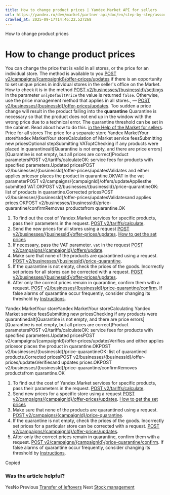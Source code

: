 ```yaml
---
title: How to change product prices | Yandex.Market API for sellers
url: https://yandex.ru/dev/market/partner-api/doc/en/step-by-step/assortment-change-prices
crawled_at: 2025-09-17T14:46:22.527268
---
```


How to change product prices
# How to change product prices
You can change the price that is valid in all stores, or the price for an individual store.
The method is available to you [POST v2/campaigns/{campaignId}/offer-prices/updates](https://yandex.ru/dev/market/partner-api/doc/en/step-by-step/en/reference/assortment/updatePrices) if there is an opportunity to set unique prices in individual stores in the seller's office on the Market. How to check it is in the method [POST v2/businesses/{businessId}/settings](https://yandex.ru/dev/market/partner-api/doc/en/step-by-step/en/reference/businesses/getBusinessSettings) in the parameter `onlyDefaultPrice` the value is returned `false`.
Otherwise, use the price management method that applies in all stores., — [POST v2/businesses/{businessId}/offer-prices/updates](https://yandex.ru/dev/market/partner-api/doc/en/step-by-step/en/reference/business-assortment/updateBusinessPrices).
Too sudden a price change will result in the product falling into the **quarantine**
Quarantine is necessary so that the product does not end up in the window with the wrong price due to a technical error.
The quarantine threshold can be set in the cabinet. Read about how to do this. [in the Help of the Market for sellers](https://yandex.ru/support/marketplace/assortment/operations/prices.html#quarantine).
Price for all stores
The price for a separate store
Yandex MarketYour storeYandex MarketYour storeCalculation of Market service feesSubmitting new pricesOptional stepSubmitting VATopt​Checking if any products were placed in quarantinealt[Quarantine is not empty, and there are price errors][Quarantine is not empty, but all prices are correct]Product parametersPOST v2/tariffs/calculateOK: service fees for products with specified parameters.Updated pricesPOST v2/businesses/{businessId}/offer-prices/updatesValidates and either applies pricesor places the product in quarantine.OKVAT in the vat parameterPOST v2/campaigns/{campaignId}/offers/updateAppliesthe submitted VAT.OKPOST v2/businesses/{businessId}/price-quarantineOK: list of products in quarantine.Corrected pricesPOST v2/businesses/{businessId}/offer-prices/updatesValidatesand applies prices.OKPOST v2/businesses/{businessId}/price-quarantine/confirmRemoves productsfrom quarantine.OK
  1. To find out the cost of Yandex.Market services for specific products, pass their parameters in the request. [POST v2/tariffs/calculate](https://yandex.ru/dev/market/partner-api/doc/en/step-by-step/en/reference/tariffs/calculateTariffs).
  2. Send the new prices for all stores using a request [POST v2/businesses/{businessId}/offer-prices/updates](https://yandex.ru/dev/market/partner-api/doc/en/step-by-step/en/reference/business-assortment/updateBusinessPrices).
[How to get the set prices](https://yandex.ru/dev/market/partner-api/doc/en/step-by-step/en/reference/prices/getDefaultPrices)
  3. If necessary, pass the VAT parameter. `vat` in the request [POST v2/campaigns/{campaignId}/offers/update](https://yandex.ru/dev/market/partner-api/doc/en/step-by-step/en/reference/assortment/updateCampaignOffers).
  4. Make sure that none of the products are quarantined using a request. [POST v2/businesses/{businessId}/price-quarantine](https://yandex.ru/dev/market/partner-api/doc/en/step-by-step/en/reference/business-assortment/getBusinessQuarantineOffers).
  5. If the quarantine is not empty, check the prices of the goods. Incorrectly set prices for all stores can be corrected with a request. [POST v2/businesses/{businessId}/offer-prices/updates](https://yandex.ru/dev/market/partner-api/doc/en/step-by-step/en/reference/business-assortment/updateBusinessPrices).
  6. After only the correct prices remain in quarantine, confirm them with a request. [POST v2/businesses/{businessId}/price-quarantine/confirm](https://yandex.ru/dev/market/partner-api/doc/en/step-by-step/en/reference/business-assortment/confirmBusinessPrices). If false alarms of quarantine occur frequently, consider changing its threshold by [Instructions](https://yandex.ru/support/marketplace/assortment/operations/prices.html#quarantine).


Yandex MarketYour storeYandex MarketYour storeCalculating Yandex Market service feesSubmitting new pricesChecking if any products were quarantinedalt[Quarantine is not empty, and there are price errors][Quarantine is not empty, but all prices are correct]Product parametersPOST v2/tariffs/calculateOK: service fees for products with specified parameters.Updated pricesPOST v2/campaigns/{campaignId}/offer-prices/updatesVerifies and either applies pricesor places the product in quarantine.OKPOST v2/businesses/{businessId}/price-quarantineOK: list of quarantined products.Corrected pricesPOST v2/businesses/{businessId}/offer-prices/updatesVerifiesand updates prices.OKPOST v2/businesses/{businessId}/price-quarantine/confirmRemoves productsfrom quarantine.OK
  1. To find out the cost of Yandex.Market services for specific products, pass their parameters in the request. [POST v2/tariffs/calculate](https://yandex.ru/dev/market/partner-api/doc/en/step-by-step/en/reference/tariffs/calculateTariffs).
  2. Send new prices for a specific store using a request [POST v2/campaigns/{campaignId}/offer-prices/updates](https://yandex.ru/dev/market/partner-api/doc/en/step-by-step/en/reference/assortment/updatePrices).
[How to get the set prices](https://yandex.ru/dev/market/partner-api/doc/en/step-by-step/en/reference/assortment/getPricesByOfferIds)
  3. Make sure that none of the products are quarantined using a request. [POST v2/campaigns/{campaignId}/price-quarantine](https://yandex.ru/dev/market/partner-api/doc/en/step-by-step/en/reference/assortment/getCampaignQuarantineOffers).
  4. If the quarantine is not empty, check the prices of the goods. Incorrectly set prices for a particular store can be corrected with a request. [POST v2/campaigns/{campaignId}/offer-prices/updates](https://yandex.ru/dev/market/partner-api/doc/en/step-by-step/en/reference/assortment/updatePrices).
  5. After only the correct prices remain in quarantine, confirm them with a request. [POST v2/campaigns/{campaignId}/price-quarantine/confirm](https://yandex.ru/dev/market/partner-api/doc/en/step-by-step/en/reference/assortment/confirmCampaignPrices). If false alarms of quarantine occur frequently, consider changing its threshold by [Instructions](https://yandex.ru/support/marketplace/assortment/operations/prices.html#quarantine).


Copied
### Was the article helpful?
YesNo
Previous
[Transfer of leftovers](https://yandex.ru/dev/market/partner-api/doc/en/step-by-step/en/step-by-step/stocks)
Next
[Stock management](https://yandex.ru/dev/market/partner-api/doc/en/step-by-step/en/step-by-step/promos)
